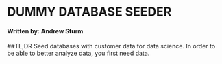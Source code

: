 # DUMMY DATABASE SEEDER
#### Written by: Andrew Sturm

##TL;DR
Seed databases with customer data for data science.
In order to be able to better analyze data, you first need data.